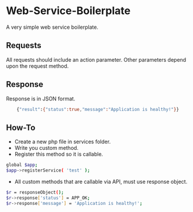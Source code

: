 Web-Service-Boilerplate
=======================

A very simple web service boilerplate.

Requests
----

All requests should include an action parameter. Other parameters depend upon the request method.

Response
----

Response is in JSON format.

```sh
    {"result":{"status":true,"message":"Application is healthy!"}}
```

How-To
----

 * Create a new php file in services folder.
 * Write you custom method.
 * Register this method so it is callable.
 ```sh
 global $app;
 $app->registerService( 'test' );
 ```
 * All custom methods that are callable via API, must use response object.
 ```sh
 $r = responseObject();
 $r->response['status'] = APP_OK;
 $r->response['message'] = 'Application is healthy!';
 ```
